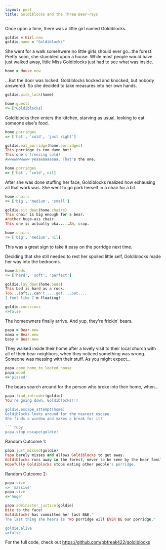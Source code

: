 ```yaml
---
layout: post
title: Goldiblocks and the Three Bear-rays
---
```



Once upon a time, there was a little girl named Goldiblocks. 

``` ruby
goldie = Girl.new
goldie.name = "Goldiblocks"
```

She went for a walk somehwere no little girls should ever go...the forest. Pretty soon, she stumbled upon a house. While most people would have just walked away, little Miss Goldiblocks just had to see what was inside.

``` ruby
home = House.new
```

...But the door was locked. Goldiblocks kocked and knocked, but nobody answered. So she decided to take measures into her own hands.

``` ruby
goldie.pick_lock(home)

home.guests 
=> ["Goldiblocks]
```

Goldiblocks then enters the kitchen, starving as usual, looking to eat someone else's food.

``` ruby
home.porridges
=> ['hot', 'cold', 'just right']

goldie.eat_porridge(home.porridges)
This porridge is too damn hot!
This one's freezing cold!
Awwwwwwwwww yeaaaaaaaaaa. That's the one.

home.porridges
=> ['hot', 'cold', nil]
```

After she was done stuffing her face, Goldiblocks realized how exhausing all that work was. She went to go park herself in a chair for a bit.

``` ruby
home.chairs
=> ['big', 'medium', 'small']

goldie.sit_down(home.chairs)
This chair is big enough for a bear.
Another huge-ass chair.
This one is actually oka.....Ah, crap.

home.chairs
=> ['big', 'medium', nil]
```

This was a great sign to take it easy on the porridge next time.

Deciding that she still needed to rest her spoiled little self, Goldiblocks made her way into the bedrooms.

``` ruby
home.beds
=> ['hard', 'soft', 'perfect']

goldie.lay_down(home.beds)
This bed is hard as a rock.
Too...soft...can't.....get....out....
I feel like I'm floating!

goldie.conscious
=>false
```

The homeowners finally arrive. And yup, they're frickin' bears.

``` ruby
papa = Bear.new
mama = Bear.new
baby = Bear.new
```

They walked inside their home after a lovely visit to their local church with all of their bear neighbors, when they noticed something was wrong. Someone was messing with their stuff. As you might expect...

``` ruby
papa.come_home_to_looted_house
papa.mood
=>'pissed'
```

The bears search around for the person who broke into their home, when...

``` ruby
papa.find_intruder(goldie)
You're going down, Goldiblocks!!!

goldie.escape_attempt(home)
Goldiblocks looks around for the nearest escape.
She finds a window and makes a break for it!

``` ruby
papa.stop_escape(goldie)
```

Random Outcome 1:

``` ruby
papa.just_missed(goldie)
Papa barely misses and allows Goldiblocks to get away.
Goldiblocks runs away in the forest, never to be seen by the bear family again. 
Hopefully Goldiblocks stops eating other people's porridge.
```

Random Outcome 2:

``` ruby
papa.size
=> 'massive'
papa.size
=>'huge'

papa.administer_justice(goldie)
Bite to the face!
Goldiblocks has committed her last B&E."
The last thing she hears is "No porridge will EVER BE our porridge."

goldie.alive
=>false
```

For the full code, check out https://github.com/pbfreak422/goldiblocks


